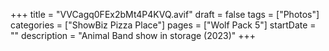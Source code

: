 +++
title = "VVCagq0FEx2bMt4P4KVQ.avif"
draft = false
tags = ["Photos"]
categories = ["ShowBiz Pizza Place"]
pages = ["Wolf Pack 5"]
startDate = ""
description = "Animal Band show in storage (2023)"
+++

